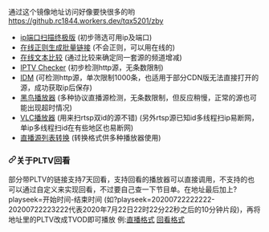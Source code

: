 通过这个镜像地址访问好像要快很多的哟
https://github.rc1844.workers.dev/tqx5201/zby


<ul>
<li><a href="https://pan.baidu.com/s/1mhQyxhm" rel="nofollow">ip端口扫描终极版</a> (初步筛选可用ip及端口)</li>
<li><a href="http://tools.jb51.net/aideddesign/ljscq" rel="nofollow">在线正则生成批量链接</a> (不会正则，可以用在线的)</li>
<li><a href="http://wenbenbijiao.renrensousuo.com/" rel="nofollow">在线文本比较</a> (通过比较来确定同一套源的频道增减)</li>
<li><a href="http://www.downmsn.com/rjxz/23256.html" rel="nofollow">IPTV Checker</a> (初步检测http源，无条数限制)</li>
<li><a href="http://www.internetdownloadmanager.com/" rel="nofollow">IDM</a> (可检测http源，单次限制1000条，也适用于部分CDN版无法直接打开的源，成功获取ip后保存)</li>
<li><a href="https://guihet.com/blackbird-player.html" rel="nofollow">黑鸟播放器</a> (多种协议直播源检测，无条数限制，但反应稍慢，正常的源也可能出现超时情况)</li>
<li><a href="https://vlc.media/" rel="nofollow">VLC播放器</a> (用来扫rtsp双id的源不错) (另外rtsp源已知id多线程扫ip易断网，单ip多线程扫id在有些地区也易断网)</li>
<li><a href="https://guihet.com/tvlive-telelist.html" rel="nofollow">直播源列表转换</a> (转换格式供多种播放器使用)</li>
</ul>
<h3><a id="user-content-关于pltv回看" class="anchor" aria-hidden="true" href="#关于pltv回看"><svg class="octicon octicon-link" viewBox="0 0 16 16" version="1.1" width="16" height="16" aria-hidden="true"><path fill-rule="evenodd" d="M7.775 3.275a.75.75 0 001.06 1.06l1.25-1.25a2 2 0 112.83 2.83l-2.5 2.5a2 2 0 01-2.83 0 .75.75 0 00-1.06 1.06 3.5 3.5 0 004.95 0l2.5-2.5a3.5 3.5 0 00-4.95-4.95l-1.25 1.25zm-4.69 9.64a2 2 0 010-2.83l2.5-2.5a2 2 0 012.83 0 .75.75 0 001.06-1.06 3.5 3.5 0 00-4.95 0l-2.5 2.5a3.5 3.5 0 004.95 4.95l1.25-1.25a.75.75 0 00-1.06-1.06l-1.25 1.25a2 2 0 01-2.83 0z"></path></svg></a>关于PLTV回看</h3>
<p>部分带PLTV的链接支持7天回看，支持回看的播放器可以直接调用，不支持的也可以通过自定义来实现回看，不过要自己查一下节目单。在地址最后加上?playseek=开始时间-结束时间 (如?playseek=20200722222222-20200722223222代表2020年7月22日22时22分22秒之后的10分钟片段)，再将地址里的PLTV改成TVOD即可播放 例:<a href="http://183.207.248.108/ott.js.chinamobile.com/PLTV/3/224/3221227581/index.m3u8" rel="nofollow">直播格式</a> <a href="http://183.207.248.108/ott.js.chinamobile.com/TVOD/3/224/3221227581/index.m3u8?playseek=20200722222222-20200722223222" rel="nofollow">回看格式</a></p>
</article>
